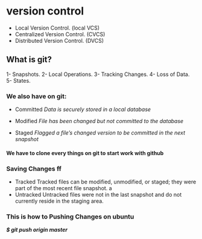 # version control
- Local Version Control. (local VCS)
- Centralized Version Control. (CVCS)
- Distributed Version Control. (DVCS)
## What is git?
1- Snapshots.
2- Local Operations.
3- Tracking Changes.
4- Loss of Data.
5- States.

### We also have on git:
- Committed
_Data is securely stored in a local database_

- Modified
_File has been changed but not committed to the database_

- Staged
_Flagged a file’s changed version to be committed in the next snapshot_

#### **We have to clone every things on git to start work with github**

### Saving Changes ff
- Tracked
Tracked files can be modified, unmodified, or staged; they were part of the most recent file snapshot.
a
- Untracked
Untracked files were not in the last snapshot and do not currently reside in the staging area.

### This is how to Pushing Changes on ubuntu

***$ git push origin master***